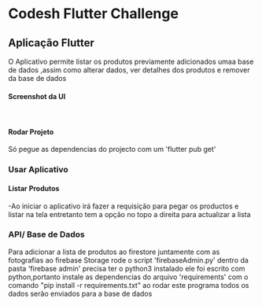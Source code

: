 # Codesh Flutter Challenge


## Aplicação Flutter

O Aplicativo permite listar os produtos previamente adicionados umaa base de dados
,assim como alterar dados,
ver detalhes dos produtos e remover da base de dados


#### Screenshot da UI

![<img src="assets/UI.png" height="500" alt="UI" title="UI"/>](/assets/images/UI.png)


#### Rodar Projeto
Só pegue as dependencias do projecto com um 'flutter pub get'

### Usar Aplicativo

#### Listar Produtos

-Ao iniciar o aplicativo irá fazer a requisição para pegar os productos e listar na tela
entretanto tem a opção no topo a direita para actualizar a lista

### API/ Base de Dados

Para adicionar a lista de produtos ao firestore juntamente com as fotografias ao firebase Storage
rode o script 'firebaseAdmin.py' dentro da pasta 'firebase admin'
precisa ter o python3 instalado
ele foi escrito com python,portanto instale as dependencias do arquivo 'requirements' com o comando "pip install -r requirements.txt"
ao rodar este programa todos os dados serão enviados para a base de dados
 


